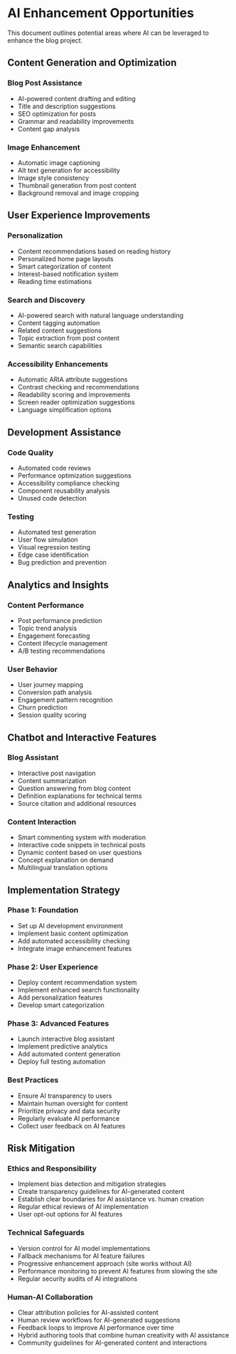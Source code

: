 # AI Enhancement Opportunities

This document outlines potential areas where AI can be leveraged to enhance the blog project.

## Content Generation and Optimization

### Blog Post Assistance

- AI-powered content drafting and editing
- Title and description suggestions
- SEO optimization for posts
- Grammar and readability improvements
- Content gap analysis

### Image Enhancement

- Automatic image captioning
- Alt text generation for accessibility
- Image style consistency
- Thumbnail generation from post content
- Background removal and image cropping

## User Experience Improvements

### Personalization

- Content recommendations based on reading history
- Personalized home page layouts
- Smart categorization of content
- Interest-based notification system
- Reading time estimations

### Search and Discovery

- AI-powered search with natural language understanding
- Content tagging automation
- Related content suggestions
- Topic extraction from post content
- Semantic search capabilities

### Accessibility Enhancements

- Automatic ARIA attribute suggestions
- Contrast checking and recommendations
- Readability scoring and improvements
- Screen reader optimization suggestions
- Language simplification options

## Development Assistance

### Code Quality

- Automated code reviews
- Performance optimization suggestions
- Accessibility compliance checking
- Component reusability analysis
- Unused code detection

### Testing

- Automated test generation
- User flow simulation
- Visual regression testing
- Edge case identification
- Bug prediction and prevention

## Analytics and Insights

### Content Performance

- Post performance prediction
- Topic trend analysis
- Engagement forecasting
- Content lifecycle management
- A/B testing recommendations

### User Behavior

- User journey mapping
- Conversion path analysis
- Engagement pattern recognition
- Churn prediction
- Session quality scoring

## Chatbot and Interactive Features

### Blog Assistant

- Interactive post navigation
- Content summarization
- Question answering from blog content
- Definition explanations for technical terms
- Source citation and additional resources

### Content Interaction

- Smart commenting system with moderation
- Interactive code snippets in technical posts
- Dynamic content based on user questions
- Concept explanation on demand
- Multilingual translation options

## Implementation Strategy

### Phase 1: Foundation

- Set up AI development environment
- Implement basic content optimization
- Add automated accessibility checking
- Integrate image enhancement features

### Phase 2: User Experience

- Deploy content recommendation system
- Implement enhanced search functionality
- Add personalization features
- Develop smart categorization

### Phase 3: Advanced Features

- Launch interactive blog assistant
- Implement predictive analytics
- Add automated content generation
- Deploy full testing automation

### Best Practices

- Ensure AI transparency to users
- Maintain human oversight for content
- Prioritize privacy and data security
- Regularly evaluate AI performance
- Collect user feedback on AI features

## Risk Mitigation

### Ethics and Responsibility

- Implement bias detection and mitigation strategies
- Create transparency guidelines for AI-generated content
- Establish clear boundaries for AI assistance vs. human creation
- Regular ethical reviews of AI implementation
- User opt-out options for AI features

### Technical Safeguards

- Version control for AI model implementations
- Fallback mechanisms for AI feature failures
- Progressive enhancement approach (site works without AI)
- Performance monitoring to prevent AI features from slowing the site
- Regular security audits of AI integrations

### Human-AI Collaboration

- Clear attribution policies for AI-assisted content
- Human review workflows for AI-generated suggestions
- Feedback loops to improve AI performance over time
- Hybrid authoring tools that combine human creativity with AI assistance
- Community guidelines for AI-generated content and interactions
